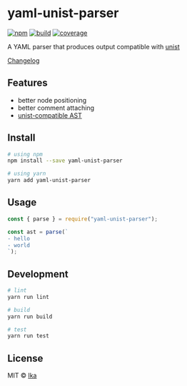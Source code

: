 # yaml-unist-parser

[![npm](https://img.shields.io/npm/v/yaml-unist-parser.svg)](https://www.npmjs.com/package/yaml-unist-parser)
[![build](https://img.shields.io/travis/ikatyang/yaml-unist-parser/master.svg)](https://travis-ci.com/ikatyang/yaml-unist-parser/builds)
[![coverage](https://img.shields.io/codecov/c/github/ikatyang/yaml-unist-parser/master.svg)](https://codecov.io/gh/ikatyang/yaml-unist-parser)

A YAML parser that produces output compatible with [unist](https://github.com/syntax-tree/unist)

[Changelog](https://github.com/ikatyang/yaml-unist-parser/blob/master/CHANGELOG.md)

## Features

- better node positioning
- better comment attaching
- [unist-compatible AST](https://github.com/ikatyang/yaml-unist-parser/blob/master/src/types.ts)

## Install

```sh
# using npm
npm install --save yaml-unist-parser

# using yarn
yarn add yaml-unist-parser
```

## Usage

```ts
const { parse } = require("yaml-unist-parser");

const ast = parse(`
- hello
- world
`);
```

## Development

```sh
# lint
yarn run lint

# build
yarn run build

# test
yarn run test
```

## License

MIT © [Ika](https://github.com/ikatyang)
